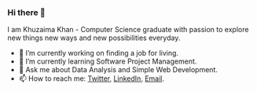 ### Hi there 👋
I am Khuzaima Khan - Computer Science graduate with passion to explore new things new ways and new possibilities everyday.
<!--
**KhuzaimaKhan/KhuzaimaKhan** is a ✨ _special_ ✨ repository because its `README.md` (this file) appears on your GitHub profile.


Here are some ideas to get you started:
-->
- 🔭 I’m currently working on finding a job for living.
- 🌱 I’m currently learning Software Project Management.
- 💬 Ask me about Data Analysis and Simple Web Development.
- 📫 How to reach me: [Twitter](https://twitter.com/KhuzaimaKhan26), [LinkedIn](https://www.linkedin.com/in/khuzaimakhan/), [Email](mailto:khuzaimakhan20@gmail.com).
<!-- - 🤔 I’m looking for help with ...
- 👯 I’m looking to collaborate on ...
- 😄 Pronouns: ...
- ⚡ Fun fact: ...
-->
